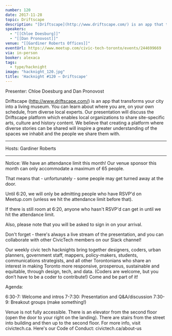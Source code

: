 ```yaml
---
number: 120
date: 2017-11-28
topic: Driftscape
description: "[Driftscape](http://www.driftscape.com/) is an app that transforms your city into a living museum. You can learn about where you are, on your own schedule, from diverse local experts. Our presentation will discuss the Driftscape platform which enables local organizations to share site-specific arts, culture and history content. We believe that creating a platform where diverse stories can be shared will inspire a greater understanding of the spaces we inhabit and the people we share them with."
speakers:
  - "[[Chloe Doesburg]]"
  - "[[Dan Pronovost]]"
venue: "[[Gardiner Roberts Offices]]"
eventUrl: https://www.meetup.com/civic-tech-toronto/events/244699669
via: in-person
booker: alexaca
tags:
  - type/hacknight
image: "hacknight_120.jpg"
title: 'Hacknight #120 – Driftscape'
---
```


Presenter: Chloe Doesburg and Dan Pronovost

Driftscape (http://www.driftscape.com/) is an app that transforms your city into a living museum. You can learn about where you are, on your own schedule, from diverse local experts. Our presentation will discuss the Driftscape platform which enables local organizations to share site-specific arts, culture and history content. We believe that creating a platform where diverse stories can be shared will inspire a greater understanding of the spaces we inhabit and the people we share them with.

***
Hosts: Gardiner Roberts

***

Notice: We have an attendance limit this month!
Our venue sponsor this month can only accommodate a maximum of 65 people.

That means that - unfortunately - some people may get turned away at the door.

Until 6:20, we will only be admitting people who have RSVP'd on Meetup.com (unless we hit the attendance limit before that).

If there is still room at 6:20, anyone who hasn't RSVP'd can get in until we hit the attendance limit.

Also, please note that you will be asked to sign in on your arrival.

Don't forget - there's always a live stream of the presentation, and you can collaborate with other CivicTech members on our Slack channel!

Our weekly civic tech hacknights bring together designers, coders, urban planners, government staff, mappers, policy-makers, students, communications strategists, and all other Torontonians who share an interest in making Toronto more responsive, prosperous, sustainable and equitable, through design, tech, and data. (Coders are welcome, but you don’t have to be a coder to contribute!) Come and be part of it!

Agenda:

6:30-7: Welcome and intros
7-7:30: Presentation and Q&A/discussion
7:30-9: Breakout groups (make something!)

Venue is not fully accessible. There is an elevator from the second floor (open the door to your right on the landing). There are stairs from the street into building and then up to the second floor. For more info, visit civictech.ca. Here's our Code of Conduct: civictech.ca/about-us